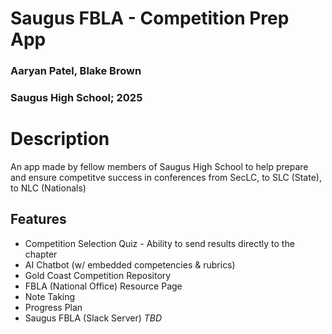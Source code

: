 # Saugus FBLA - Competition Prep App
### Aaryan Patel, Blake Brown
### Saugus High School; 2025

# Description
An app made by fellow members of Saugus High School to help prepare and ensure competitve success in conferences from SecLC, to SLC (State), to NLC (Nationals)


## Features
- Competition Selection Quiz - Ability to send results directly to the chapter
- AI Chatbot (w/ embedded competencies & rubrics)
- Gold Coast Competition Repository
- FBLA (National Office) Resource Page
- Note Taking
- Progress Plan
- Saugus FBLA (Slack Server)
*TBD*
